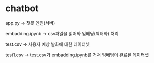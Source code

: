 # chatbot

app.py -> 챗봇 엔진(서버)
<br>

embadding.ipynb -> csv파일을 읽어와 임베딩(벡터화) 처리
<br>

test.csv -> 사용자 예상 발화에 대한 데이터셋
<br>

test1.csv -> test.csv가 embadding.ipynb를 거쳐 임베딩이 완료된 데이터셋
<br>

